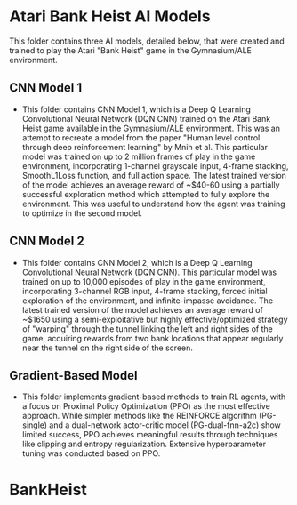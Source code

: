 # Atari Bank Heist AI Models
This folder contains three AI models, detailed below, that were created and trained to play the Atari "Bank Heist" game in the Gymnasium/ALE environment.

## CNN Model 1
* This folder contains CNN Model 1, which is a Deep Q Learning Convolutional Neural Network (DQN CNN) trained on the Atari Bank Heist game available in the Gymnasium/ALE environment. This was an attempt to recreate a model from the paper "Human level control through deep reinforcement learning" by Mnih et al. This particular model was trained on up to 2 million frames of play in the game environment, incorporating 1-channel grayscale input, 4-frame stacking, SmoothL1Loss function, and full action space.  The latest trained version of the model achieves an average reward of ~$40-60 using a partially successful exploration method which attempted to fully explore the environment. This was useful to understand how the agent was training to optimize in the second model.

## CNN Model 2
* This folder contains CNN Model 2, which is a Deep Q Learning Convolutional Neural Network (DQN CNN). This particular model was trained on up to 10,000 episodes of play in the game environment, incorporating 3-channel RGB input, 4-frame stacking, forced initial exploration of the environment, and infinite-impasse avoidance. The latest trained version of the model achieves an average reward of ~$1650 using a semi-exploitative but highly effective/optimized strategy of "warping" through the tunnel linking the left and right sides of the game, acquiring rewards from two bank locations that appear regularly near the tunnel on the right side of the screen.

## Gradient-Based Model
* This folder implements gradient-based methods to train RL agents, with a focus on Proximal Policy Optimization (PPO) as the most effective approach. While simpler methods like the REINFORCE algorithm (PG-single) and a dual-network actor-critic model (PG-dual-fnn-a2c) show limited success, PPO achieves meaningful results through techniques like clipping and entropy regularization. Extensive hyperparameter tuning was conducted based on PPO.
# BankHeist
